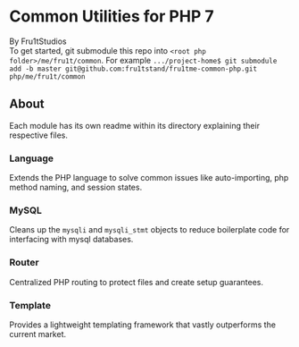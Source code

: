 # Common Utilities for PHP 7
By Fru1tStudios  
To get started, git submodule this repo into `<root php folder>/me/fru1t/common`. For example
`.../project-home$ git submodule add -b master git@github.com:fru1tstand/fru1tme-common-php.git php/me/fru1t/common`

## About
Each module has its own readme within its directory explaining their respective files.

### Language
Extends the PHP language to solve common issues like auto-importing, php method naming, and
session states.

### MySQL
Cleans up the `mysqli` and `mysqli_stmt` objects to reduce boilerplate code for interfacing with
mysql databases.

### Router
Centralized PHP routing to protect files and create setup guarantees.

### Template
Provides a lightweight templating framework that vastly outperforms the current market.
